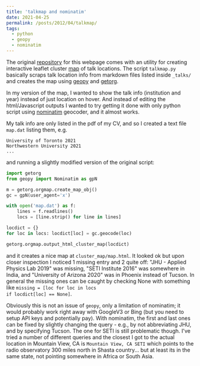```yaml
---
title: 'talkmap and nominatim'
date: 2021-04-25
permalink: /posts/2012/04/talkmap/
tags:
  - python
  - geopy
  - nominatim
---
```


The original [repository](https://github.com/academicpages/academicpages.github.io) for this webpage comes with an utility for creating interactive leaflet cluster [map](/cluster_map/map.html) of talk locations. The script <code>talkmap.py</code> basically scraps talk location info from markdown files listed inside <code>_talks/</code> and creates the map using [geopy](https://geopy.readthedocs.io/en/stable/) and [getorg](https://github.com/getorg/getorg).

In my version of the map, I wanted to show the talk info (institution and year) instead of just location on hover. And instead of editing the html/Javascript outputs I wanted to try getting it done with only python script using [nominatim](https://geopy.readthedocs.io/en/stable/#nominatim) geocoder, and it almost works.

My talk info are only listed in the pdf of my CV, and so I created a text file <code>map.dat</code> listing them, e.g.

```
University of Toronto 2021
Northwestern University 2021
...
```
and running a slightly modified version of the original script:

```python
import getorg
from geopy import Nominatim as gpN

m = getorg.orgmap.create_map_obj()
gc = gpN(user_agent='x')

with open('map.dat') as f:
    lines = f.readlines()
    locs = [line.strip() for line in lines]

locdict = {}
for loc in locs: locdict[loc] = gc.geocode(loc)

getorg.orgmap.output_html_cluster_map(locdict)
```
and it creates a nice map at <code>cluster_map/map.html</code>. It looked ok but upon closer inspection I noticed 1 missing entry and 2 quite off: "JHU - Applied Physics Lab 2019" was missing, "SETI Institute 2016" was somewhere in India, and "University of Arizona 2020" was in Phoenix instead of Tucson. In general the missing ones can be caught by checking None with something like <code>missing = [loc for loc in locs if locdict[loc] == None]</code>.

Obviously this is not an issue of <code>geopy</code>, only a limitation of nominatim; it would probably work right away with GoogleV3 or Bing (but you need to setup API keys and potentially pay). With nominatim, the first and last ones can be fixed by slightly changing the query - e.g., by not abbreviating JHU, and by specifying Tucson. The one for SETI is still problematic though. I've tried a number of different queries and the closest I got to the actual location in Mountain View, CA is <code>Mountain View, CA  SETI</code> which points to the radio observatory 300 miles north in Shasta country... but at least its in the same state, not pointing somewhere in Africa or South Asia.
